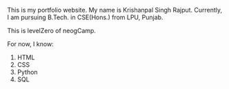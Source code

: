 This is my portfolio website.
My name is Krishanpal Singh Rajput.
Currently, I am pursuing B.Tech. in CSE(Hons.) from LPU, Punjab.

This is levelZero of neogCamp. 

For now, I know:
1. HTML
2. CSS
3. Python
4. SQL
